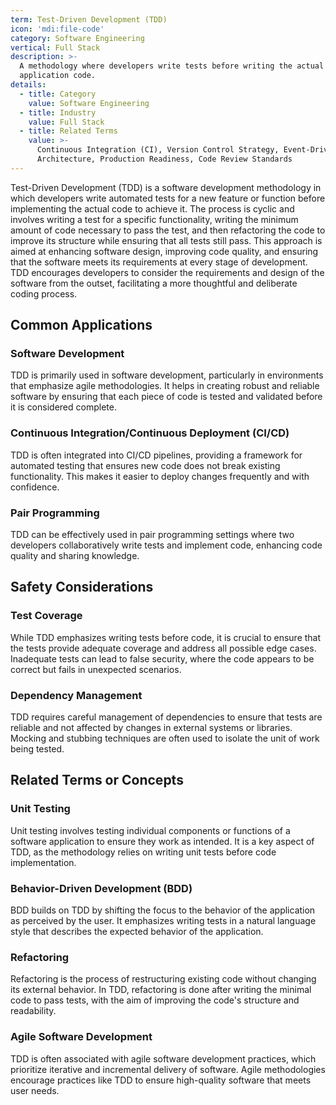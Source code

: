```yaml
---
term: Test-Driven Development (TDD)
icon: 'mdi:file-code'
category: Software Engineering
vertical: Full Stack
description: >-
  A methodology where developers write tests before writing the actual
  application code.
details:
  - title: Category
    value: Software Engineering
  - title: Industry
    value: Full Stack
  - title: Related Terms
    value: >-
      Continuous Integration (CI), Version Control Strategy, Event-Driven
      Architecture, Production Readiness, Code Review Standards
---
```

Test-Driven Development (TDD) is a software development methodology in which developers write automated tests for a new feature or function before implementing the actual code to achieve it. The process is cyclic and involves writing a test for a specific functionality, writing the minimum amount of code necessary to pass the test, and then refactoring the code to improve its structure while ensuring that all tests still pass. This approach is aimed at enhancing software design, improving code quality, and ensuring that the software meets its requirements at every stage of development. TDD encourages developers to consider the requirements and design of the software from the outset, facilitating a more thoughtful and deliberate coding process.

## Common Applications

### Software Development

TDD is primarily used in software development, particularly in environments that emphasize agile methodologies. It helps in creating robust and reliable software by ensuring that each piece of code is tested and validated before it is considered complete.

### Continuous Integration/Continuous Deployment (CI/CD)

TDD is often integrated into CI/CD pipelines, providing a framework for automated testing that ensures new code does not break existing functionality. This makes it easier to deploy changes frequently and with confidence.

### Pair Programming

TDD can be effectively used in pair programming settings where two developers collaboratively write tests and implement code, enhancing code quality and sharing knowledge.

## Safety Considerations

### Test Coverage

While TDD emphasizes writing tests before code, it is crucial to ensure that the tests provide adequate coverage and address all possible edge cases. Inadequate tests can lead to false security, where the code appears to be correct but fails in unexpected scenarios.

### Dependency Management

TDD requires careful management of dependencies to ensure that tests are reliable and not affected by changes in external systems or libraries. Mocking and stubbing techniques are often used to isolate the unit of work being tested.

## Related Terms or Concepts

### Unit Testing

Unit testing involves testing individual components or functions of a software application to ensure they work as intended. It is a key aspect of TDD, as the methodology relies on writing unit tests before code implementation.

### Behavior-Driven Development (BDD)

BDD builds on TDD by shifting the focus to the behavior of the application as perceived by the user. It emphasizes writing tests in a natural language style that describes the expected behavior of the application.

### Refactoring

Refactoring is the process of restructuring existing code without changing its external behavior. In TDD, refactoring is done after writing the minimal code to pass tests, with the aim of improving the code's structure and readability.

### Agile Software Development

TDD is often associated with agile software development practices, which prioritize iterative and incremental delivery of software. Agile methodologies encourage practices like TDD to ensure high-quality software that meets user needs.
